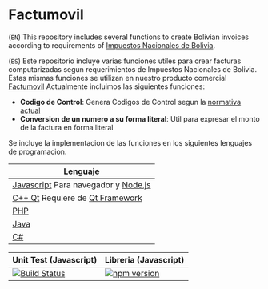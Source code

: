 # Factumovil

(`EN`)
This repository includes several functions to create Bolivian invoices according to requirements of [Impuestos Nacionales de Bolivia](http://impuestos.gob.bo).

(`ES`)
Este repositorio incluye varias funciones utiles para crear facturas computarizadas segun requerimientos de Impuestos Nacionales de Bolivia. Estas mismas funciones se utilizan en nuestro producto comercial [Factumovil](https://dymconsult.com/factumovil)
Actualmente incluimos las siguientes funciones:
* **Codigo de Control**: Genera Codigos de Control segun la [normativa actual](http://impuestos.gob.bo/index.php?option=com_content&view=article&id=1564&Itemid=584)
* **Conversion de un numero a su forma literal**: Util para expresar el monto de la factura en forma literal

Se incluye la implementacion de las funciones en los siguientes lenguajes de programacion.

| Lenguaje                                                                   |
| -------------                                                              |
| [Javascript](javascript) Para navegador y [Node.js](https://nodejs.org) |) |
| [C++ Qt](c++_qt) Requiere de [Qt Framework](https://www.qt.io/)            |
| [PHP](php)                                                                 |
| [Java](java)                                                               |
| [C#](c#)                                                                   |

| Unit Test (Javascript)                                                                                                        | Libreria (Javascript)                                                                          |
| -------------                                                                                                                 | -------------                                                                                  |
| [![Build Status](https://travis-ci.org/dymconsult/factumovil.svg?branch=master)](https://travis-ci.org/dymconsult/factumovil) | [![npm version](https://badge.fury.io/js/factumovil.svg)](https://badge.fury.io/js/factumovil) |
